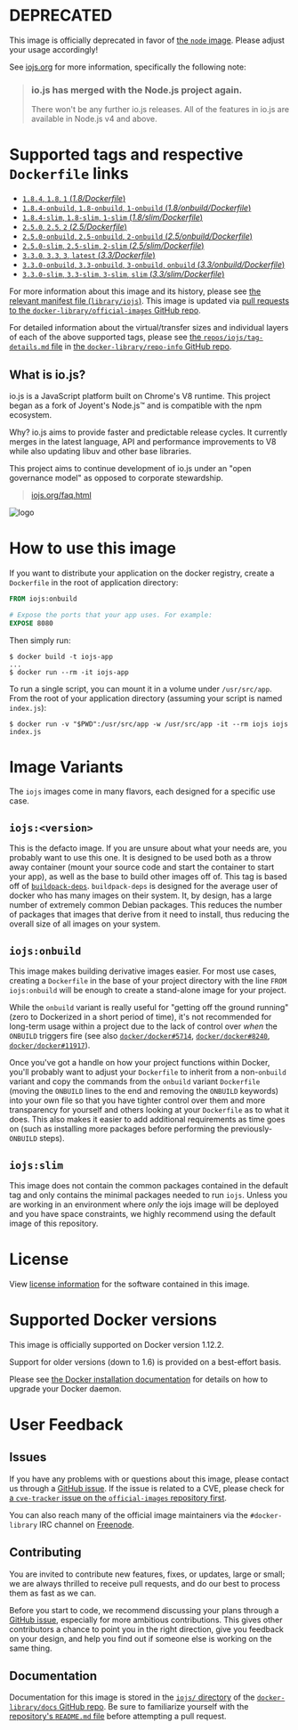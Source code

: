 # **DEPRECATED**

This image is officially deprecated in favor of [the `node` image](https://hub.docker.com/_/node/). Please adjust your usage accordingly!

See [iojs.org](https://iojs.org/) for more information, specifically the following note:

> ### **io.js has merged with the Node.js project again.**
>
> There won't be any further io.js releases. All of the features in io.js are available in Node.js v4 and above.

# Supported tags and respective `Dockerfile` links

-	[`1.8.4`, `1.8`, `1` (*1.8/Dockerfile*)](https://github.com/nodejs/docker-iojs/blob/54780958c85a399f6516a90d128cc49fc0ad96f8/1.8/Dockerfile)
-	[`1.8.4-onbuild`, `1.8-onbuild`, `1-onbuild` (*1.8/onbuild/Dockerfile*)](https://github.com/nodejs/docker-iojs/blob/54780958c85a399f6516a90d128cc49fc0ad96f8/1.8/onbuild/Dockerfile)
-	[`1.8.4-slim`, `1.8-slim`, `1-slim` (*1.8/slim/Dockerfile*)](https://github.com/nodejs/docker-iojs/blob/54780958c85a399f6516a90d128cc49fc0ad96f8/1.8/slim/Dockerfile)
-	[`2.5.0`, `2.5`, `2` (*2.5/Dockerfile*)](https://github.com/nodejs/docker-iojs/blob/54780958c85a399f6516a90d128cc49fc0ad96f8/2.5/Dockerfile)
-	[`2.5.0-onbuild`, `2.5-onbuild`, `2-onbuild` (*2.5/onbuild/Dockerfile*)](https://github.com/nodejs/docker-iojs/blob/54780958c85a399f6516a90d128cc49fc0ad96f8/2.5/onbuild/Dockerfile)
-	[`2.5.0-slim`, `2.5-slim`, `2-slim` (*2.5/slim/Dockerfile*)](https://github.com/nodejs/docker-iojs/blob/54780958c85a399f6516a90d128cc49fc0ad96f8/2.5/slim/Dockerfile)
-	[`3.3.0`, `3.3`, `3`, `latest` (*3.3/Dockerfile*)](https://github.com/nodejs/docker-iojs/blob/54780958c85a399f6516a90d128cc49fc0ad96f8/3.3/Dockerfile)
-	[`3.3.0-onbuild`, `3.3-onbuild`, `3-onbuild`, `onbuild` (*3.3/onbuild/Dockerfile*)](https://github.com/nodejs/docker-iojs/blob/54780958c85a399f6516a90d128cc49fc0ad96f8/3.3/onbuild/Dockerfile)
-	[`3.3.0-slim`, `3.3-slim`, `3-slim`, `slim` (*3.3/slim/Dockerfile*)](https://github.com/nodejs/docker-iojs/blob/54780958c85a399f6516a90d128cc49fc0ad96f8/3.3/slim/Dockerfile)

For more information about this image and its history, please see [the relevant manifest file (`library/iojs`)](https://github.com/docker-library/official-images/blob/master/library/iojs). This image is updated via [pull requests to the `docker-library/official-images` GitHub repo](https://github.com/docker-library/official-images/pulls?q=label%3Alibrary%2Fiojs).

For detailed information about the virtual/transfer sizes and individual layers of each of the above supported tags, please see [the `repos/iojs/tag-details.md` file](https://github.com/docker-library/repo-info/blob/master/repos/iojs/tag-details.md) in [the `docker-library/repo-info` GitHub repo](https://github.com/docker-library/repo-info).

## What is io.js?

io.js is a JavaScript platform built on Chrome's V8 runtime. This project began as a fork of Joyent's Node.js™ and is compatible with the npm ecosystem.

Why? io.js aims to provide faster and predictable release cycles. It currently merges in the latest language, API and performance improvements to V8 while also updating libuv and other base libraries.

This project aims to continue development of io.js under an "open governance model" as opposed to corporate stewardship.

> [iojs.org/faq.html](https://iojs.org/faq.html)

![logo](https://raw.githubusercontent.com/docker-library/docs/935af30d59b926af599eb7405ef2988b31280179/iojs/logo.png)

# How to use this image

If you want to distribute your application on the docker registry, create a `Dockerfile` in the root of application directory:

```dockerfile
FROM iojs:onbuild

# Expose the ports that your app uses. For example:
EXPOSE 8080
```

Then simply run:

```console
$ docker build -t iojs-app
...
$ docker run --rm -it iojs-app
```

To run a single script, you can mount it in a volume under `/usr/src/app`. From the root of your application directory (assuming your script is named `index.js`):

```console
$ docker run -v "$PWD":/usr/src/app -w /usr/src/app -it --rm iojs iojs index.js
```

# Image Variants

The `iojs` images come in many flavors, each designed for a specific use case.

## `iojs:<version>`

This is the defacto image. If you are unsure about what your needs are, you probably want to use this one. It is designed to be used both as a throw away container (mount your source code and start the container to start your app), as well as the base to build other images off of. This tag is based off of [`buildpack-deps`](https://registry.hub.docker.com/_/buildpack-deps/). `buildpack-deps` is designed for the average user of docker who has many images on their system. It, by design, has a large number of extremely common Debian packages. This reduces the number of packages that images that derive from it need to install, thus reducing the overall size of all images on your system.

## `iojs:onbuild`

This image makes building derivative images easier. For most use cases, creating a `Dockerfile` in the base of your project directory with the line `FROM iojs:onbuild` will be enough to create a stand-alone image for your project.

While the `onbuild` variant is really useful for "getting off the ground running" (zero to Dockerized in a short period of time), it's not recommended for long-term usage within a project due to the lack of control over *when* the `ONBUILD` triggers fire (see also [`docker/docker#5714`](https://github.com/docker/docker/issues/5714), [`docker/docker#8240`](https://github.com/docker/docker/issues/8240), [`docker/docker#11917`](https://github.com/docker/docker/issues/11917)).

Once you've got a handle on how your project functions within Docker, you'll probably want to adjust your `Dockerfile` to inherit from a non-`onbuild` variant and copy the commands from the `onbuild` variant `Dockerfile` (moving the `ONBUILD` lines to the end and removing the `ONBUILD` keywords) into your own file so that you have tighter control over them and more transparency for yourself and others looking at your `Dockerfile` as to what it does. This also makes it easier to add additional requirements as time goes on (such as installing more packages before performing the previously-`ONBUILD` steps).

## `iojs:slim`

This image does not contain the common packages contained in the default tag and only contains the minimal packages needed to run `iojs`. Unless you are working in an environment where *only* the iojs image will be deployed and you have space constraints, we highly recommend using the default image of this repository.

# License

View [license information](https://github.com/iojs/io.js/blob/master/LICENSE) for the software contained in this image.

# Supported Docker versions

This image is officially supported on Docker version 1.12.2.

Support for older versions (down to 1.6) is provided on a best-effort basis.

Please see [the Docker installation documentation](https://docs.docker.com/installation/) for details on how to upgrade your Docker daemon.

# User Feedback

## Issues

If you have any problems with or questions about this image, please contact us through a [GitHub issue](https://github.com/nodejs/docker-iojs/issues). If the issue is related to a CVE, please check for [a `cve-tracker` issue on the `official-images` repository first](https://github.com/docker-library/official-images/issues?q=label%3Acve-tracker).

You can also reach many of the official image maintainers via the `#docker-library` IRC channel on [Freenode](https://freenode.net).

## Contributing

You are invited to contribute new features, fixes, or updates, large or small; we are always thrilled to receive pull requests, and do our best to process them as fast as we can.

Before you start to code, we recommend discussing your plans through a [GitHub issue](https://github.com/nodejs/docker-iojs/issues), especially for more ambitious contributions. This gives other contributors a chance to point you in the right direction, give you feedback on your design, and help you find out if someone else is working on the same thing.

## Documentation

Documentation for this image is stored in the [`iojs/` directory](https://github.com/docker-library/docs/tree/master/iojs) of the [`docker-library/docs` GitHub repo](https://github.com/docker-library/docs). Be sure to familiarize yourself with the [repository's `README.md` file](https://github.com/docker-library/docs/blob/master/README.md) before attempting a pull request.
